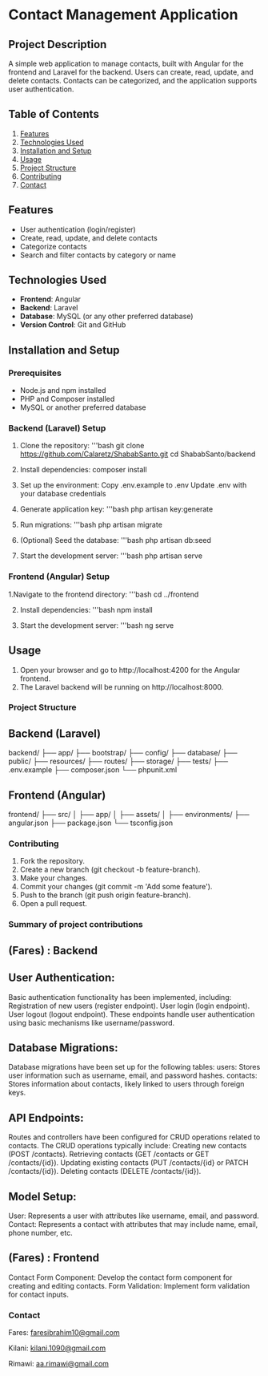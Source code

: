 # Contact Management Application

## Project Description

A simple web application to manage contacts, built with Angular for the frontend and Laravel for the backend. Users can create, read, update, and delete contacts. Contacts can be categorized, and the application supports user authentication.

## Table of Contents

1. [Features](#features)
2. [Technologies Used](#technologies-used)
3. [Installation and Setup](#installation-and-setup)
4. [Usage](#usage)
5. [Project Structure](#project-structure)
6. [Contributing](#contributing)
7. [Contact](#contact)

## Features

- User authentication (login/register)
- Create, read, update, and delete contacts
- Categorize contacts
- Search and filter contacts by category or name

## Technologies Used

- **Frontend**: Angular
- **Backend**: Laravel
- **Database**: MySQL (or any other preferred database)
- **Version Control**: Git and GitHub

## Installation and Setup

### Prerequisites

- Node.js and npm installed
- PHP and Composer installed
- MySQL or another preferred database

### Backend (Laravel) Setup

1. Clone the repository:
   '''bash
   git clone https://github.com/Calaretz/ShababSanto.git
   cd ShababSanto/backend
   
2. Install dependencies:
   composer install
   
3. Set up the environment:
   Copy .env.example to .env
   Update .env with your database credentials

4. Generate application key:
   '''bash
   php artisan key:generate

5. Run migrations:
   '''bash
   php artisan migrate

6. (Optional) Seed the database:
   '''bash
   php artisan db:seed

7. Start the development server:
   '''bash
   php artisan serve

### Frontend (Angular) Setup

1.Navigate to the frontend directory:
   '''bash
   cd ../frontend

2. Install dependencies:
   '''bash
   npm install
   
3. Start the development server:
   '''bash
   ng serve

## Usage
   1. Open your browser and go to http://localhost:4200 for the Angular frontend.
   2. The Laravel backend will be running on http://localhost:8000.

### Project Structure

## Backend (Laravel)

backend/
├── app/
├── bootstrap/
├── config/
├── database/
├── public/
├── resources/
├── routes/
├── storage/
├── tests/
├── .env.example
├── composer.json
└── phpunit.xml

## Frontend (Angular)

frontend/
├── src/
│   ├── app/
│   ├── assets/
│   ├── environments/
├── angular.json
├── package.json
└── tsconfig.json

### Contributing

1. Fork the repository.
2. Create a new branch (git checkout -b feature-branch).
3. Make your changes.
4. Commit your changes (git commit -m 'Add some feature').
5. Push to the branch (git push origin feature-branch).
6. Open a pull request.

### Summary of project contributions

## (Fares) : Backend

## User Authentication:

Basic authentication functionality has been implemented, including:
Registration of new users (register endpoint).
User login (login endpoint).
User logout (logout endpoint).
These endpoints handle user authentication using basic mechanisms like username/password.

## Database Migrations:

Database migrations have been set up for the following tables:
users: Stores user information such as username, email, and password hashes.
contacts: Stores information about contacts, likely linked to users through foreign keys.

## API Endpoints:

Routes and controllers have been configured for CRUD operations related to contacts.
The CRUD operations typically include:
Creating new contacts (POST /contacts).
Retrieving contacts (GET /contacts or GET /contacts/{id}).
Updating existing contacts (PUT /contacts/{id} or PATCH /contacts/{id}).
Deleting contacts (DELETE /contacts/{id}).

## Model Setup:

User: Represents a user with attributes like username, email, and password.
Contact: Represents a contact with attributes that may include name, email, phone number, etc.

## (Fares) : Frontend 

Contact Form Component: Develop the contact form component for creating and editing contacts.
Form Validation: Implement form validation for contact inputs.



### Contact
Fares: faresibrahim10@gmail.com

Kilani: kilani.1090@gmail.com

Rimawi: aa.rimawi@gmail.com




